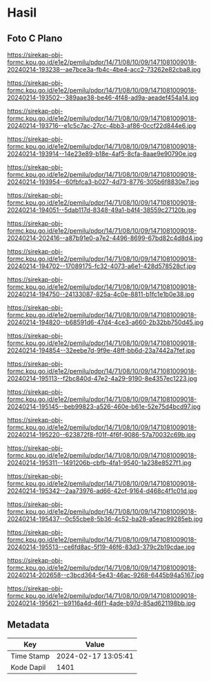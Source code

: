 # Hasil

## Foto C Plano

https://sirekap-obj-formc.kpu.go.id/e1e2/pemilu/pdpr/14/71/08/10/09/1471081009018-20240214-193238--ae7bce3a-fb4c-4be4-acc2-73262e82cba8.jpg

https://sirekap-obj-formc.kpu.go.id/e1e2/pemilu/pdpr/14/71/08/10/09/1471081009018-20240214-193502--389aae38-be46-4f48-ad9a-aeadef454a14.jpg

https://sirekap-obj-formc.kpu.go.id/e1e2/pemilu/pdpr/14/71/08/10/09/1471081009018-20240214-193716--e1c5c7ac-27cc-4bb3-af86-0ccf22d844e6.jpg

https://sirekap-obj-formc.kpu.go.id/e1e2/pemilu/pdpr/14/71/08/10/09/1471081009018-20240214-193914--14e23e89-b18e-4af5-8cfa-8aae9e90790e.jpg

https://sirekap-obj-formc.kpu.go.id/e1e2/pemilu/pdpr/14/71/08/10/09/1471081009018-20240214-193954--60fbfca3-b027-4d73-8776-305b6f8830e7.jpg

https://sirekap-obj-formc.kpu.go.id/e1e2/pemilu/pdpr/14/71/08/10/09/1471081009018-20240214-194051--5dab117d-8348-49a1-b4f4-38559c27120b.jpg

https://sirekap-obj-formc.kpu.go.id/e1e2/pemilu/pdpr/14/71/08/10/09/1471081009018-20240214-202416--a87b91e0-a7e2-4496-8699-67bd82c4d8d4.jpg

https://sirekap-obj-formc.kpu.go.id/e1e2/pemilu/pdpr/14/71/08/10/09/1471081009018-20240214-194702--17089175-fc32-4073-a6e1-428d578528cf.jpg

https://sirekap-obj-formc.kpu.go.id/e1e2/pemilu/pdpr/14/71/08/10/09/1471081009018-20240214-194750--24133087-825a-4c0e-8811-b1fc1e1b0e38.jpg

https://sirekap-obj-formc.kpu.go.id/e1e2/pemilu/pdpr/14/71/08/10/09/1471081009018-20240214-194820--b68591d6-47d4-4ce3-a660-2b32bb750d45.jpg

https://sirekap-obj-formc.kpu.go.id/e1e2/pemilu/pdpr/14/71/08/10/09/1471081009018-20240214-194854--32eebe7d-9f9e-48ff-bb6d-23a7442a7fef.jpg

https://sirekap-obj-formc.kpu.go.id/e1e2/pemilu/pdpr/14/71/08/10/09/1471081009018-20240214-195113--f2bc840d-47e2-4a29-9190-8e4357ec1223.jpg

https://sirekap-obj-formc.kpu.go.id/e1e2/pemilu/pdpr/14/71/08/10/09/1471081009018-20240214-195145--beb99823-a526-460e-b61e-52e75d4bcd97.jpg

https://sirekap-obj-formc.kpu.go.id/e1e2/pemilu/pdpr/14/71/08/10/09/1471081009018-20240214-195220--623872f8-f01f-4f6f-9086-57a70032c69b.jpg

https://sirekap-obj-formc.kpu.go.id/e1e2/pemilu/pdpr/14/71/08/10/09/1471081009018-20240214-195311--1491206b-cbfb-4fa1-9540-1a238e8527f1.jpg

https://sirekap-obj-formc.kpu.go.id/e1e2/pemilu/pdpr/14/71/08/10/09/1471081009018-20240214-195342--2aa73976-ad66-42cf-9164-d468c4f1c01d.jpg

https://sirekap-obj-formc.kpu.go.id/e1e2/pemilu/pdpr/14/71/08/10/09/1471081009018-20240214-195437--0c55cbe8-5b36-4c52-ba28-a5eac99285eb.jpg

https://sirekap-obj-formc.kpu.go.id/e1e2/pemilu/pdpr/14/71/08/10/09/1471081009018-20240214-195513--ce6fd8ac-5f19-46f6-83d3-379c2b19cdae.jpg

https://sirekap-obj-formc.kpu.go.id/e1e2/pemilu/pdpr/14/71/08/10/09/1471081009018-20240214-202658--c3bcd364-5e43-46ac-9268-6445b94a5167.jpg

https://sirekap-obj-formc.kpu.go.id/e1e2/pemilu/pdpr/14/71/08/10/09/1471081009018-20240214-195621--b9116a4d-46f1-4ade-b97d-85ad621198bb.jpg


## Metadata

| Key        | Value               |
| ---------- | ------------------- |
| Time Stamp | 2024-02-17 13:05:41 |
| Kode Dapil | 1401                |



